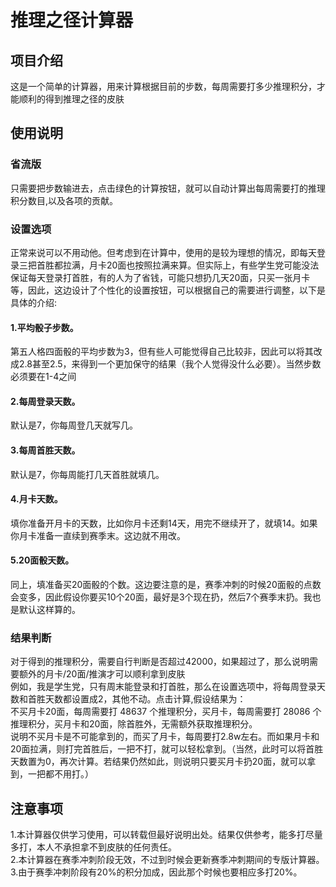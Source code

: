 # 推理之径计算器
## 项目介绍
 这是一个简单的计算器，用来计算根据目前的步数，每周需要打多少推理积分，才能顺利的得到推理之径的皮肤
## 使用说明
### 省流版
 只需要把步数输进去，点击绿色的计算按钮，就可以自动计算出每周需要打的推理积分数目,以及各项的贡献。
### 设置选项
 正常来说可以不用动他。但考虑到在计算中，使用的是较为理想的情况，即每天登录三把首胜都拉满，月卡20面也按照拉满来算。但实际上，有些学生党可能没法保证每天登录打首胜，有的人为了省钱，可能只想扔几天20面，只买一张月卡等，因此，这边设计了个性化的设置按钮，可以根据自己的需要进行调整，以下是具体的介绍:<br>
#### 1.平均骰子步数。
 第五人格四面骰的平均步数为3，但有些人可能觉得自己比较非，因此可以将其改成2.8甚至2.5，来得到一个更加保守的结果（我个人觉得没什么必要）。当然步数必须要在1-4之间
 #### 2.每周登录天数。
 默认是7，你每周登几天就写几。
 #### 3.每周首胜天数。
 默认是7，你每周能打几天首胜就填几。
 #### 4.月卡天数。 
 填你准备开月卡的天数，比如你月卡还剩14天，用完不继续开了，就填14。如果你月卡准备一直续到赛季末。这边就不用改。
 #### 5.20面骰天数。
 同上，填准备买20面骰的个数。这边要注意的是，赛季冲刺的时候20面骰的点数会变多，因此假设你要买10个20面，最好是3个现在扔，然后7个赛季末扔。我也是默认这样算的。
### 结果判断
 对于得到的推理积分，需要自行判断是否超过42000，如果超过了，那么说明需要额外的月卡/20面/推演才可以顺利拿到皮肤<br>
 例如，我是学生党，只有周末能登录和打首胜，那么在设置选项中，将每周登录天数和首胜天数都设置成2，其他不动。点击计算,假设结果为：<br>
 不买月卡20面，每周需要打 48637 个推理积分，买月卡，每周需要打 28086 个推理积分，买月卡和20面，除首胜外，无需额外获取推理积分。<br>
 说明不买月卡是不可能拿到的，而买了月卡，每周要打2.8w左右。而如果月卡和20面拉满，则打完首胜后，一把不打，就可以轻松拿到。（当然，此时可以将首胜天数置为0，再次计算。若结果仍然如此，则说明只要买月卡扔20面，就可以拿到，一把都不用打。）
 ## 注意事项
 1.本计算器仅供学习使用，可以转载但最好说明出处。结果仅供参考，能多打尽量多打，本人不承担拿不到皮肤的任何责任。<br>
 2.本计算器在赛季冲刺阶段无效，不过到时候会更新赛季冲刺期间的专版计算器。<br>
 3.由于赛季冲刺阶段有20%的积分加成，因此那个时候也要相应多打20%。

